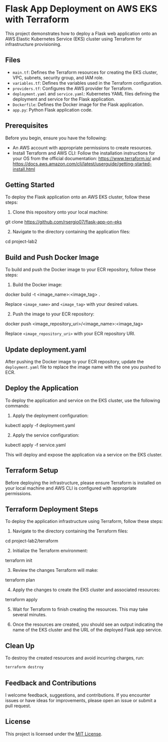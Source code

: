 # Flask App Deployment on AWS EKS with Terraform

This project demonstrates how to deploy a Flask web application onto an AWS Elastic Kubernetes Service (EKS) cluster using Terraform for infrastructure provisioning.

## Files

- `main.tf`: Defines the Terraform resources for creating the EKS cluster, VPC, subnets, security group, and IAM role.
- `variables.tf`: Defines the variables used in the Terraform configuration.
- `providers.tf`: Configures the AWS provider for Terraform.
- `deployment.yaml` and `service.yaml`: Kubernetes YAML files defining the deployment and service for the Flask application.
- `Dockerfile`: Defines the Docker image for the Flask application.
- `app.py`: Python Flask application code.

## Prerequisites

Before you begin, ensure you have the following:

- An AWS account with appropriate permissions to create resources.
- Install Terraform and AWS CLI: Follow the installation instructions for your OS from the official documentation:
    https://www.terraform.io/ and https://docs.aws.amazon.com/cli/latest/userguide/getting-started-install.html

## Getting Started

To deploy the Flask application onto an AWS EKS cluster, follow these steps:

1. Clone this repository onto your local machine:

git clone https://github.com/rsergio07/flask-app-on-eks

2. Navigate to the directory containing the application files:

cd project-lab2

## Build and Push Docker Image

To build and push the Docker image to your ECR repository, follow these steps:

1. Build the Docker image:

docker build -t <image_name>:<image_tag> .

Replace `<image_name>` and `<image_tag>` with your desired values.

2. Push the image to your ECR repository:

docker push <image_repository_uri>/<image_name>:<image_tag>

Replace `<image_repository_uri>` with your ECR repository URI.

## Update deployment.yaml

After pushing the Docker image to your ECR repository, update the `deployment.yaml` file to replace the image name with the one you pushed to ECR.

## Deploy the Application

To deploy the application and service on the EKS cluster, use the following commands:

1. Apply the deployment configuration:

kubectl apply -f deployment.yaml

2. Apply the service configuration:

kubectl apply -f service.yaml

This will deploy and expose the application via a service on the EKS cluster.

## Terraform Setup

Before deploying the infrastructure, please ensure Terraform is installed on your local machine and AWS CLI is configured with appropriate permissions.

## Terraform Deployment Steps

To deploy the application infrastructure using Terraform, follow these steps:

1. Navigate to the directory containing the Terraform files:

cd project-lab2/terraform

2. Initialize the Terraform environment:

terraform init

3. Review the changes Terraform will make:

terraform plan

4. Apply the changes to create the EKS cluster and associated resources:

terraform apply

5. Wait for Terraform to finish creating the resources. This may take several minutes.

6. Once the resources are created, you should see an output indicating the name of the EKS cluster and the URL of the deployed Flask app service.

## Clean Up

To destroy the created resources and avoid incurring charges, run:

```bash
terraform destroy
```

## Feedback and Contributions

I welcome feedback, suggestions, and contributions. If you encounter issues or have ideas for improvements, please open an issue or submit a pull request.

## License

This project is licensed under the [MIT License](LICENSE).
